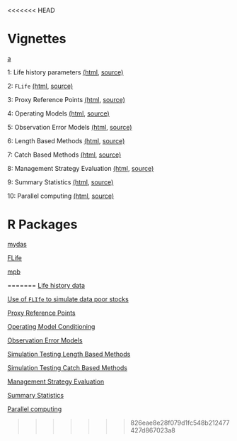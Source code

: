 <<<<<<< HEAD
# Vignettes

<!--https://3o2y9wugzp1kfxr5hvzgzq-on.drv.tw/MyDas/doc/html/-->

[a](/home/laurence/Desktop/flr/mydas/vignettes/mydas_data.html)

1: Life history parameters [(html](/home/laurence/Desktop/flr/mydas/vignettes/mydas_data.html),  [source)](https://github.com/flr/mydas/blob/master/vignettes/mydas_data.Rmd)

2: `FLife`  [(html](http://www.flr-project.org/doc/Using_information_on_life_history_relationships.html), [source)](https://github.com/flr/doc/blob/master/Life_history_relationships.Rmd)

3: Proxy Reference Points [(html](/home/laurence/Desktop/flr/mydas/vignettes/mydas_proxies.html), [source)](https://github.com/flr/mydas/blob/master/vignettes/mydas_proxies.Rmd)

4: Operating Models [(html](/home/laurence/Desktop/flr/mydas/vignettes/mydas_conditioning.html), [source)](https://github.com/flr/mydas/blob/master/vignettes/mydas_conditioning.Rmd)

5: Observation Error Models  [(html](/home/laurence/Desktop/flr/mydas/vignettes/mydas_oem.html),  [source)](https://github.com/flr/mydas/blob/master/vignettes/mydas_oem.Rmd)

6: Length Based Methods [(html](/home/laurence/Desktop/flr/mydas/vignettes/mydas_length.html), [source)](https://github.com/flr/mydas/blob/master/vignettes/mydas_length.Rmd)

7: Catch Based Methods [(html](/home/laurence/Desktop/flr/mydas/vignettes/mydas_sra.html), [source)](https://github.com/flr/mydas/blob/master/vignettes/mydas_sra.Rmd)

8: Management Strategy Evaluation [(html](/home/laurence/Desktop/flr/mydas/vignettes/mydas_mse.html), [source)](https://github.com/flr/mydas/blob/master/vignettes/mydas_mse.Rmd)

9: Summary Statistics  [(html](/home/laurence/Desktop/flr/mydas/vignettes/mydas_performance.html), [source)](https://github.com/flr/mydas/blob/master/vignettes/mydas_performance.Rmd)

10: Parallel computing  [(html](/home/laurence/Desktop/flr/mydas/vignettes/mydas_parallel.html),  [source)](https://github.com/flr/mydas/blob/master/vignettes/mydas_parallel.Rmd)

# R Packages

[mydas](https://github.com/flr/mydas)

[FLife](https://github.com/flr/FLife)

[mpb](https://github.com/lauriekell/mpb)

=======
[Life history data](https://3o2y9wugzp1kfxr5hvzgzq-on.drv.tw/MyDas/doc/html/mydas_data.html)

[Use of `FLIfe` to simulate data poor stocks](http://www.flr-project.org/doc/Using_information_on_life_history_relationships.html) 

[Proxy Reference Points](https://3o2y9wugzp1kfxr5hvzgzq-on.drv.tw/MyDas/doc/html/mydas_proxies.html) 

[Operating Model Conditioning](https://3o2y9wugzp1kfxr5hvzgzq-on.drv.tw/MyDas/doc/html/mydas_conditioning.html) 

[Observation Error Models](https://3o2y9wugzp1kfxr5hvzgzq-on.drv.tw/MyDas/doc/html/mydas_oem.html)

[Simulation Testing Length Based Methods](https://3o2y9wugzp1kfxr5hvzgzq-on.drv.tw/MyDas/doc/html/mydas_length.html)

[Simulation Testing Catch Based Methods](https://3o2y9wugzp1kfxr5hvzgzq-on.drv.tw/MyDas/doc/html/mydas_sra.html) 

[Management Strategy Evaluation](https://3o2y9wugzp1kfxr5hvzgzq-on.drv.tw/MyDas/doc/html/mydas_mse.html) 

[Summary Statistics](https://3o2y9wugzp1kfxr5hvzgzq-on.drv.tw/MyDas/doc/html/mydas_performance.html)

[Parallel computing](https://3o2y9wugzp1kfxr5hvzgzq-on.drv.tw/MyDas/doc/html/mydas_parallel.html)
>>>>>>> 826eae8e28f079d1fc548b212477427d867023a8
